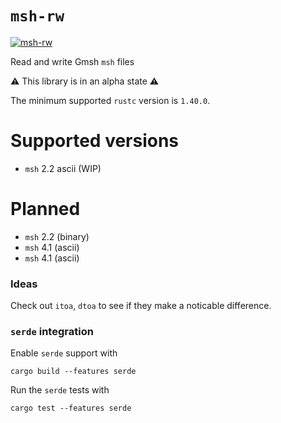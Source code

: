# `msh-rw`
[![msh-rw](https://docs.rs/msh-rw/badge.svg)](https://docs.rs/msh-rw/)

Read and write Gmsh `msh` files

⚠️ This library is in an alpha state ⚠️

The minimum supported `rustc` version is `1.40.0`.

# Supported versions
* `msh` 2.2 ascii (WIP)

# Planned
* `msh` 2.2 (binary)
* `msh` 4.1 (ascii)
* `msh` 4.1 (ascii)

### Ideas
Check out `itoa`, `dtoa` to see if they make a noticable difference. 

### `serde` integration 
Enable `serde` support with

`cargo build --features serde`

Run the `serde` tests with 

`cargo test --features serde`
